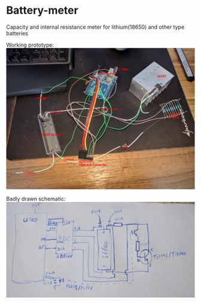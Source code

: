# Battery-meter
Capacity and internal resistance meter for lithium(18650) and other type batteries


Working prototype:
![alt text](https://raw.githubusercontent.com/Perr/Battery-meter/master/prototype_expl.jpg)


Badly drawn schematic:
![alt text](https://raw.githubusercontent.com/Perr/Battery-meter/master/basic_circuit.png)
